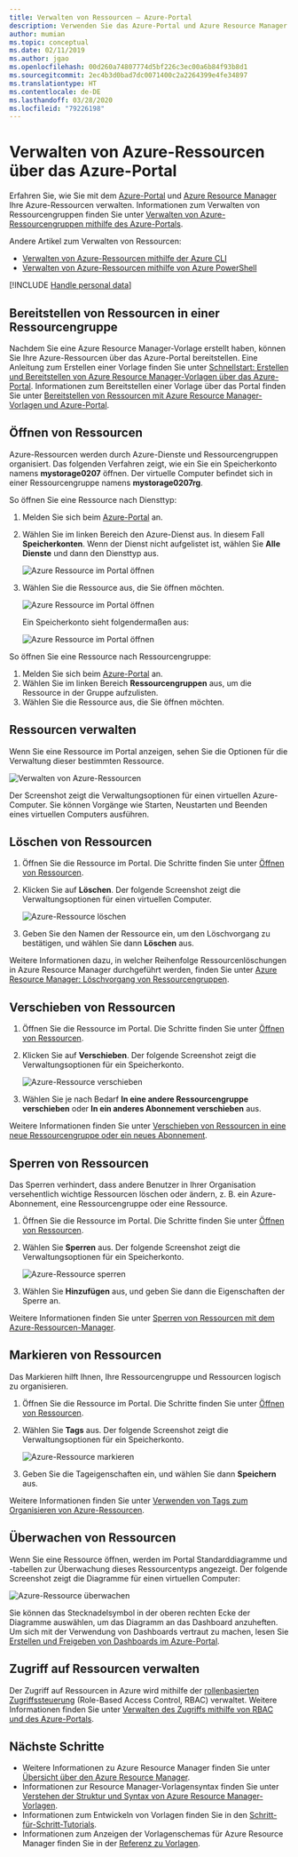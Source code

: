 ```yaml
---
title: Verwalten von Ressourcen – Azure-Portal
description: Verwenden Sie das Azure-Portal und Azure Resource Manager zum Verwalten Ihrer Ressourcen. Hier wird gezeigt, wie Sie Ressourcen bereitstellen und löschen.
author: mumian
ms.topic: conceptual
ms.date: 02/11/2019
ms.author: jgao
ms.openlocfilehash: 00d260a74807774d5bf226c3ec00a6b84f93b8d1
ms.sourcegitcommit: 2ec4b3d0bad7dc0071400c2a2264399e4fe34897
ms.translationtype: HT
ms.contentlocale: de-DE
ms.lasthandoff: 03/28/2020
ms.locfileid: "79226198"
---
```

# <a name="manage-azure-resources-by-using-the-azure-portal"></a>Verwalten von Azure-Ressourcen über das Azure-Portal

Erfahren Sie, wie Sie mit dem [Azure-Portal](https://portal.azure.com) und [Azure Resource Manager](overview.md) Ihre Azure-Ressourcen verwalten. Informationen zum Verwalten von Ressourcengruppen finden Sie unter [Verwalten von Azure-Ressourcengruppen mithilfe des Azure-Portals](manage-resource-groups-portal.md).

Andere Artikel zum Verwalten von Ressourcen:

- [Verwalten von Azure-Ressourcen mithilfe der Azure CLI](manage-resources-cli.md)
- [Verwalten von Azure-Ressourcen mithilfe von Azure PowerShell](manage-resources-powershell.md)

[!INCLUDE [Handle personal data](../../../includes/gdpr-intro-sentence.md)]

## <a name="deploy-resources-to-a-resource-group"></a>Bereitstellen von Ressourcen in einer Ressourcengruppe

Nachdem Sie eine Azure Resource Manager-Vorlage erstellt haben, können Sie Ihre Azure-Ressourcen über das Azure-Portal bereitstellen. Eine Anleitung zum Erstellen einer Vorlage finden Sie unter [Schnellstart: Erstellen und Bereitstellen von Azure Resource Manager-Vorlagen über das Azure-Portal](../templates/quickstart-create-templates-use-the-portal.md). Informationen zum Bereitstellen einer Vorlage über das Portal finden Sie unter [Bereitstellen von Ressourcen mit Azure Resource Manager-Vorlagen und Azure-Portal](../templates/deploy-portal.md).

## <a name="open-resources"></a>Öffnen von Ressourcen

Azure-Ressourcen werden durch Azure-Dienste und Ressourcengruppen organisiert. Das folgenden Verfahren zeigt, wie ein Sie ein Speicherkonto namens **mystorage0207** öffnen. Der virtuelle Computer befindet sich in einer Ressourcengruppe namens **mystorage0207rg**.

So öffnen Sie eine Ressource nach Diensttyp:

1. Melden Sie sich beim [Azure-Portal](https://portal.azure.com) an.
2. Wählen Sie im linken Bereich den Azure-Dienst aus. In diesem Fall **Speicherkonten**.  Wenn der Dienst nicht aufgelistet ist, wählen Sie **Alle Dienste** und dann den Diensttyp aus.

    ![Azure Ressource im Portal öffnen](./media/manage-resources-portal/manage-azure-resources-portal-open-service.png)

3. Wählen Sie die Ressource aus, die Sie öffnen möchten.

    ![Azure Ressource im Portal öffnen](./media/manage-resources-portal/manage-azure-resources-portal-open-resource.png)

    Ein Speicherkonto sieht folgendermaßen aus:

    ![Azure Ressource im Portal öffnen](./media/manage-resources-portal/manage-azure-resources-portal-open-resource-storage.png)

So öffnen Sie eine Ressource nach Ressourcengruppe:

1. Melden Sie sich beim [Azure-Portal](https://portal.azure.com) an.
2. Wählen Sie im linken Bereich **Ressourcengruppen** aus, um die Ressource in der Gruppe aufzulisten.
3. Wählen Sie die Ressource aus, die Sie öffnen möchten. 

## <a name="manage-resources"></a>Ressourcen verwalten

Wenn Sie eine Ressource im Portal anzeigen, sehen Sie die Optionen für die Verwaltung dieser bestimmten Ressource.

![Verwalten von Azure-Ressourcen](./media/manage-resources-portal/manage-azure-resources-portal-manage-resource.png)

Der Screenshot zeigt die Verwaltungsoptionen für einen virtuellen Azure-Computer. Sie können Vorgänge wie Starten, Neustarten und Beenden eines virtuellen Computers ausführen.

## <a name="delete-resources"></a>Löschen von Ressourcen

1. Öffnen Sie die Ressource im Portal. Die Schritte finden Sie unter [Öffnen von Ressourcen](#open-resources).
2. Klicken Sie auf **Löschen**. Der folgende Screenshot zeigt die Verwaltungsoptionen für einen virtuellen Computer.

    ![Azure-Ressource löschen](./media/manage-resources-portal/manage-azure-resources-portal-delete-resource.png)
3. Geben Sie den Namen der Ressource ein, um den Löschvorgang zu bestätigen, und wählen Sie dann **Löschen** aus.

Weitere Informationen dazu, in welcher Reihenfolge Ressourcenlöschungen in Azure Resource Manager durchgeführt werden, finden Sie unter [Azure Resource Manager: Löschvorgang von Ressourcengruppen](delete-resource-group.md).

## <a name="move-resources"></a>Verschieben von Ressourcen

1. Öffnen Sie die Ressource im Portal. Die Schritte finden Sie unter [Öffnen von Ressourcen](#open-resources).
2. Klicken Sie auf **Verschieben**. Der folgende Screenshot zeigt die Verwaltungsoptionen für ein Speicherkonto.

    ![Azure-Ressource verschieben](./media/manage-resources-portal/manage-azure-resources-portal-move-resource.png)
3. Wählen Sie je nach Bedarf **In eine andere Ressourcengruppe verschieben** oder **In ein anderes Abonnement verschieben** aus.

Weitere Informationen finden Sie unter [Verschieben von Ressourcen in eine neue Ressourcengruppe oder ein neues Abonnement](move-resource-group-and-subscription.md).

## <a name="lock-resources"></a>Sperren von Ressourcen

Das Sperren verhindert, dass andere Benutzer in Ihrer Organisation versehentlich wichtige Ressourcen löschen oder ändern, z. B. ein Azure-Abonnement, eine Ressourcengruppe oder eine Ressource. 

1. Öffnen Sie die Ressource im Portal. Die Schritte finden Sie unter [Öffnen von Ressourcen](#open-resources).
2. Wählen Sie **Sperren** aus. Der folgende Screenshot zeigt die Verwaltungsoptionen für ein Speicherkonto.

    ![Azure-Ressource sperren](./media/manage-resources-portal/manage-azure-resources-portal-lock-resource.png)
3. Wählen Sie **Hinzufügen** aus, und geben Sie dann die Eigenschaften der Sperre an.

Weitere Informationen finden Sie unter [Sperren von Ressourcen mit dem Azure-Ressourcen-Manager](lock-resources.md).

## <a name="tag-resources"></a>Markieren von Ressourcen

Das Markieren hilft Ihnen, Ihre Ressourcengruppe und Ressourcen logisch zu organisieren. 

1. Öffnen Sie die Ressource im Portal. Die Schritte finden Sie unter [Öffnen von Ressourcen](#open-resources).
2. Wählen Sie **Tags** aus. Der folgende Screenshot zeigt die Verwaltungsoptionen für ein Speicherkonto.

    ![Azure-Ressource markieren](./media/manage-resources-portal/manage-azure-resources-portal-tag-resource.png)
3. Geben Sie die Tageigenschaften ein, und wählen Sie dann **Speichern** aus.

Weitere Informationen finden Sie unter [Verwenden von Tags zum Organisieren von Azure-Ressourcen](tag-resources.md#portal).

## <a name="monitor-resources"></a>Überwachen von Ressourcen

Wenn Sie eine Ressource öffnen, werden im Portal Standarddiagramme und -tabellen zur Überwachung dieses Ressourcentyps angezeigt. Der folgende Screenshot zeigt die Diagramme für einen virtuellen Computer:

![Azure-Ressource überwachen](./media/manage-resources-portal/manage-azure-resources-portal-monitor-resource.png)

Sie können das Stecknadelsymbol in der oberen rechten Ecke der Diagramme auswählen, um das Diagramm an das Dashboard anzuheften. Um sich mit der Verwendung von Dashboards vertraut zu machen, lesen Sie [Erstellen und Freigeben von Dashboards im Azure-Portal](../../azure-portal/azure-portal-dashboards.md).

## <a name="manage-access-to-resources"></a>Zugriff auf Ressourcen verwalten

Der Zugriff auf Ressourcen in Azure wird mithilfe der [rollenbasierten Zugriffssteuerung](../../role-based-access-control/overview.md) (Role-Based Access Control, RBAC) verwaltet. Weitere Informationen finden Sie unter [Verwalten des Zugriffs mithilfe von RBAC und des Azure-Portals](../../role-based-access-control/role-assignments-portal.md).

## <a name="next-steps"></a>Nächste Schritte

- Weitere Informationen zu Azure Resource Manager finden Sie unter [Übersicht über den Azure Resource Manager](overview.md).
- Informationen zur Resource Manager-Vorlagensyntax finden Sie unter [Verstehen der Struktur und Syntax von Azure Resource Manager-Vorlagen](../templates/template-syntax.md).
- Informationen zum Entwickeln von Vorlagen finden Sie in den [Schritt-für-Schritt-Tutorials](/azure/azure-resource-manager/).
- Informationen zum Anzeigen der Vorlagenschemas für Azure Resource Manager finden Sie in der [Referenz zu Vorlagen](/azure/templates/).
